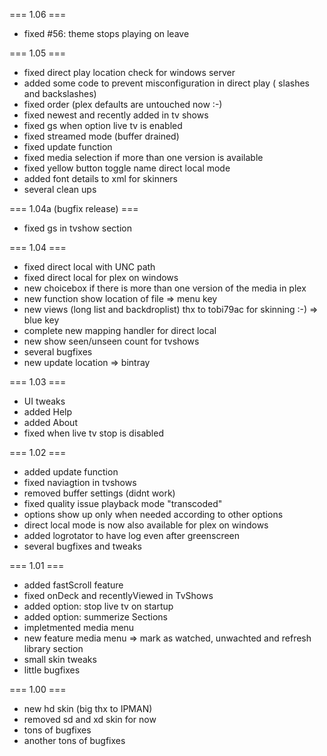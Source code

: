 === 1.06 ===
- fixed #56: theme stops playing on leave

=== 1.05 ===
- fixed direct play location check for windows server
- added some code to prevent misconfiguration in direct play ( slashes and backslashes)
- fixed order (plex defaults are untouched now :-)
- fixed newest and recently added in tv shows
- fixed gs when option live tv is enabled
- fixed streamed mode (buffer drained)
- fixed update function
- fixed media selection if more than one version is available
- fixed yellow button toggle name direct local mode 
- added font details to xml for skinners
- several clean ups

=== 1.04a (bugfix release) ===
- fixed gs in tvshow section

=== 1.04 ===
- fixed direct local with UNC path
- fixed direct local for plex on windows
- new choicebox if there is more than one version of the media in plex
- new function show location of file => menu key
- new views (long list and backdroplist) thx to tobi79ac for skinning :-) => blue key
- complete new mapping handler for direct local
- new show seen/unseen count for tvshows
- several bugfixes
- new update location => bintray

=== 1.03 ===
- UI tweaks
- added Help
- added About
- fixed when live tv stop is disabled

=== 1.02 ===
- added update function
- fixed naviagtion in tvshows
- removed buffer settings (didnt work)
- fixed quality issue playback mode "transcoded"
- options show up only when needed according to other options
- direct local mode is now also available for plex on windows
- added logrotator to have log even after greenscreen
- several bugfixes and tweaks

=== 1.01 ===

- added fastScroll feature
- fixed onDeck and recentlyViewed in TvShows
- added option: stop live tv on startup
- added option: summerize Sections
- impletmented media menu
- new feature media menu => mark as watched, unwachted and refresh library section
- small skin tweaks
- little bugfixes

=== 1.00 ===
- new hd skin (big thx to IPMAN)
- removed sd and xd skin for now
- tons of bugfixes
- another tons of bugfixes
